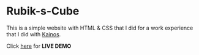 # Rubik-s-Cube
This is a simple website with HTML & CSS that I did for a work experience that I did with [Kainos](https://www.kainos.com/).

Click [here](https://lucayan0506.github.io/Rubik-s-Cube/) for **LIVE DEMO**
